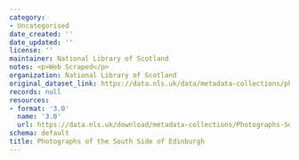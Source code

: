 ```yaml
---
category:
- Uncategorised
date_created: ''
date_updated: ''
license: ''
maintainer: National Library of Scotland
notes: <p>Web Scraped</p>
organization: National Library of Scotland
original_dataset_link: https://data.nls.uk/data/metadata-collections/photographs-south-side-edinburgh/
records: null
resources:
- format: '3.0'
  name: '3.0'
  url: https://data.nls.uk/download/metadata-collections/Photographs-Southside-Edinburgh.zip
schema: default
title: Photographs of the South Side of Edinburgh
---
```

